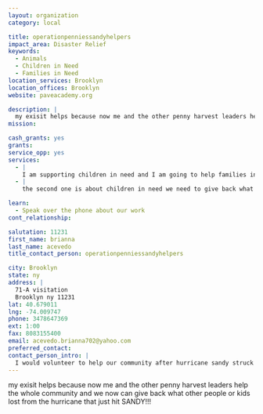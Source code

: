 ```yaml
---
layout: organization
category: local

title: operationpenniessandyhelpers
impact_area: Disaster Relief
keywords: 
  - Animals
  - Children in Need
  - Families in Need
location_services: Brooklyn
location_offices: Brooklyn
website: paveacademy.org

description: |
  my exisit helps because now me and the other penny harvest leaders help the whole community and we now can give back what other people or kids lost from the hurricane that just hit SANDY!!!
mission: 

cash_grants: yes
grants: 
service_opp: yes
services: 
  - |
    I am supporting children in need and I am going to help families in need. I am also supporting animals who are now being abusted by other people it so sad so I am also going to donate money to them.
  - |
    the second one is about children in need we need to give back what they had lost and it will be so kind if we would help out these poor children.

learn: 
  - Speak over the phone about our work
cont_relationship: 

salutation: 11231
first_name: brianna
last_name: acevedo
title_contact_person: operationpenniessandyhelpers

city: Brooklyn
state: ny
address: |
  71-A visitation  
  Brooklyn ny 11231
lat: 40.679011
lng: -74.009747
phone: 3478647369
ext: 1:00
fax: 8083155400
email: acevedo.brianna702@yahoo.com
preferred_contact: 
contact_person_intro: |
  I would volunteer to help our community after hurricane sandy struck it was so sad seeing a lot of people`s property. so pave academy is helping with needs for our community. I also have a lot of friends since I been in the penny harvest I am the advertising officer so I will do my best to help a lot of people in need.
---
```

my exisit helps because now me and the other penny harvest leaders help the whole community and we now can give back what other people or kids lost from the hurricane that just hit SANDY!!!